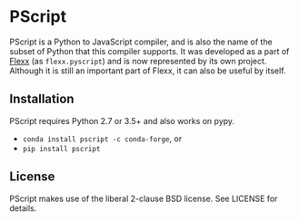 PScript
========

PScript is a Python to JavaScript compiler, and is also the name of the subset
of Python that this compiler supports. It was developed as a part of
[Flexx](http://flexx.live) (as `flexx.pyscript`) and is now represented
by its own project. Although it is still an important part of Flexx, it can
also be useful by itself.


Installation
------------

PScript requires Python 2.7 or 3.5+ and also works on pypy. 

* ``conda install pscript -c conda-forge``, or
* ``pip install pscript``


License
-------

PScript makes use of the liberal 2-clause BSD license. See LICENSE for details.
